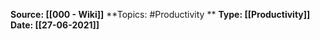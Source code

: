 **Source: [[000 - Wiki]]**
**Topics: #Productivity **
**Type: [[Productivity]]**
**Date: [[27-06-2021]]**